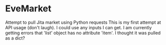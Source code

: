 # EveMarket
Attempt to pull Jita market using Python requests 
This is my first attempt at API usage (don't laugh). I could use any inputs I can get.
I am currently getting errors that 'list' object has no attribute 'item'. I thought it was pulled as a dict?
